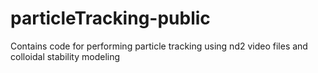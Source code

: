 # particleTracking-public
Contains code for performing particle tracking using nd2 video files and colloidal stability modeling
